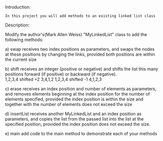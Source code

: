 Introduction:

	In this project you will add methods to an existing linked list class

Description:

   Modify the author's(Mark Allen Weiss) "MyLinkedList" class to add the following methods:

   a)  swap
        receives two index positions as parameters, and swaps the nodes at
        these positions by changing the links, provided both positions are 
        within the current size

   b)  shift
        receives an integer (positive or negative) and shifts the list this
        many positions forward (if positive) or backward (if negative).  
           1,2,3,4    shifted +2    3,4,1,2
           1,2,3,4    shifted -1    4,1,2,3

   c)  erase 
        receives an index position and number of elements as parameters, and
        removes elements beginning at the index position for the number of 
        elements specified, provided the index position is within the size
        and together with the number of elements does not exceed the size

   d)  insertList
        receives another MyLinkedList and an index position as parameters, and 
        copies the list from the passed list into the list at the specified
        position, provided the index position does not exceed the size.

   e)  main
        add code to the main method to demonstrate each of your methods